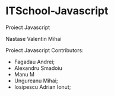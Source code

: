 # ITSchool-Javascript
Proiect Javascript

Nastase Valentin Mihai 

Proiect Javascript
Contributors:

- Fagadau Andrei;
- Alexandru Smadoiu
- Manu M
- Ungureanu Mihai;
- Iosipescu Adrian Ionut;
